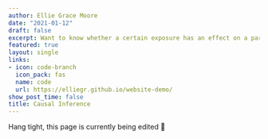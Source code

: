 ```yaml
---
author: Ellie Grace Moore
date: "2021-01-12"
draft: false
excerpt: Want to know whether a certain exposure has an effect on a particular outcome variable? Then check out some of my causal inference code.
featured: true
layout: single
links:
- icon: code-branch
  icon_pack: fas
  name: code
  url: https://elliegr.github.io/website-demo/
show_post_time: false
title: Causal Inference
---
```


Hang tight, this page is currently being edited :memo:
